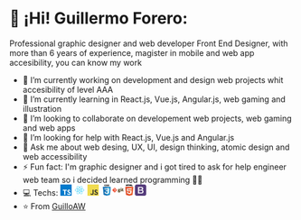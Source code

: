 # 👋 ¡Hi! Guillermo Forero:
Professional graphic designer and web developer Front End Designer, with more than 6 years of experience, magister in mobile and web app accesibility, you can know my work

- 🔭 I’m currently working on development and design web projects whit accesibility of level AAA
- 🌱 I’m currently learning in React.js, Vue.js, Angular.js, web gaming and illustration
- 👯 I’m looking to collaborate on developement web projects, web gaming and web apps
- 🤔 I’m looking for help with React.js, Vue.js and Angular.js
- 💬 Ask me about web desing, UX, UI, design thinking, atomic design and web accessibility
- ⚡ Fun fact: I'm graphic designer and i got tired to ask for help   engineer web team so i decided learned programming 🧑‍🎓
- :computer: Techs: <img height="20" src="https://raw.githubusercontent.com/github/explore/80688e429a7d4ef2fca1e82350fe8e3517d3494d/topics/typescript/typescript.png"> <img height="20" src="https://raw.githubusercontent.com/github/explore/80688e429a7d4ef2fca1e82350fe8e3517d3494d/topics/react/react.png"> <img height="20" src="https://raw.githubusercontent.com/github/explore/80688e429a7d4ef2fca1e82350fe8e3517d3494d/topics/javascript/javascript.png"> <img height="20" src="https://raw.githubusercontent.com/github/explore/80688e429a7d4ef2fca1e82350fe8e3517d3494d/topics/css/css.png"><img height="20" src="https://raw.githubusercontent.com/github/explore/80688e429a7d4ef2fca1e82350fe8e3517d3494d/topics/git/git.png"><img height="20" src="https://raw.githubusercontent.com/github/explore/80688e429a7d4ef2fca1e82350fe8e3517d3494d/topics/html/html.png"><img height="20" src="https://raw.githubusercontent.com/github/explore/80688e429a7d4ef2fca1e82350fe8e3517d3494d/topics/bootstrap/bootstrap.png">
- ⭐️ From [GuilloAW](https://github.com/GuilloAW) 
